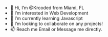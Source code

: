 - 👋 Hi, I’m @Krcoded from Miami, FL
- 👀 I’m interested in Web Development
- 🌱 I’m currently learning Javascript 
- 💞️ I’m looking to collaborate on any projects!
- 📫 Reach me Email or Message me directly.

<!---
Krcoded/Krcoded is a ✨ special ✨ repository because its `README.md` (this file) appears on your GitHub profile.
You can click the Preview link to take a look at your changes.
--->
